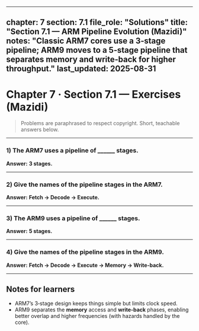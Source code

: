 
---
chapter: 7
section: 7.1
file_role: "Solutions"
title: "Section 7.1 — ARM Pipeline Evolution (Mazidi)"
notes: "Classic ARM7 cores use a **3‑stage** pipeline; ARM9 moves to a **5‑stage** pipeline that separates memory and write‑back for higher throughput."
last_updated: 2025-08-31
---

# Chapter 7 · Section 7.1 — Exercises (Mazidi)

> Problems are paraphrased to respect copyright. Short, teachable answers below.

---

### 1) The **ARM7** uses a pipeline of ______ stages.  
**Answer:** **3 stages.**

---

### 2) Give the names of the pipeline stages in the **ARM7**.  
**Answer:** **Fetch → Decode → Execute.**

---

### 3) The **ARM9** uses a pipeline of ______ stages.  
**Answer:** **5 stages.**

---

### 4) Give the names of the pipeline stages in the **ARM9**.  
**Answer:** **Fetch → Decode → Execute → Memory → Write‑back.**

---

## Notes for learners
- ARM7’s 3‑stage design keeps things simple but limits clock speed.  
- ARM9 separates the **memory** access and **write‑back** phases, enabling better overlap and higher frequencies (with hazards handled by the core).
